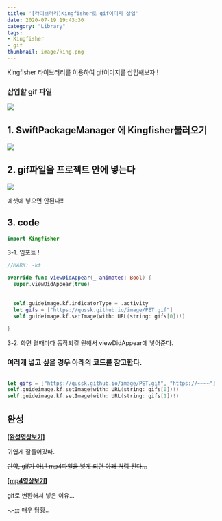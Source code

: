 ```yaml
---
title: '[라이브러리]Kingfisher로 gif이미지 삽입'
date: 2020-07-19 19:43:30
category: "Library"
tags:
- Kingfisher
- gif
thumbnail: image/king.png
---
```






Kingfisher 라이브러리를 이용하여 gif이미지를 삽입해보자 ! 



### **삽입할 gif 파일**

![](/image/PET.gif)



## **1. SwiftPackageManager 에 Kingfisher불러오기** 


![](/image/king2.png)




## **2. gif파일을 프로젝트 안에 넣는다**



![](/image/king1.png)


에셋에 넣으면 안된다!! 


## **3. code**


```swift
import Kingfisher
```
3-1. 임포트 !

```swift
//MARK: -kf

override func viewDidAppear(_ animated: Bool) {
  super.viewDidAppear(true)
  
  
  self.guideimage.kf.indicatorType = .activity
  let gifs = ["https://qussk.github.io/image/PET.gif"]
  self.guideimage.kf.setImage(with: URL(string: gifs[0])!)
  
}
```
3-2. 화면 켤때마다 동작되길 원해서 viewDidAppear에 넣어준다. 




###  여러개 넣고 싶을 경우 아래의 코드를 참고한다. 

```swift

let gifs = ["https://qussk.github.io/image/PET.gif", "https://~~~~"]
self.guideimage.kf.setImage(with: URL(string: gifs[0])!)
self.guideimage.kf.setImage(with: URL(string: gifs[1])!)
```


## **완성**



[**[완성영상보기]**](https://youtu.be/QOBeANP6unI)



귀엽게 잘들어갔따.


~~만약, gif가 아닌 mp4파일을 넣게 되면 아래 처럼 된다...~~



[**[mp4영상보기]**](https://youtu.be/1_2gnypJcH0)


gif로 변환해서 넣은 이유... 

-.-;;;  매우 당황.. 









